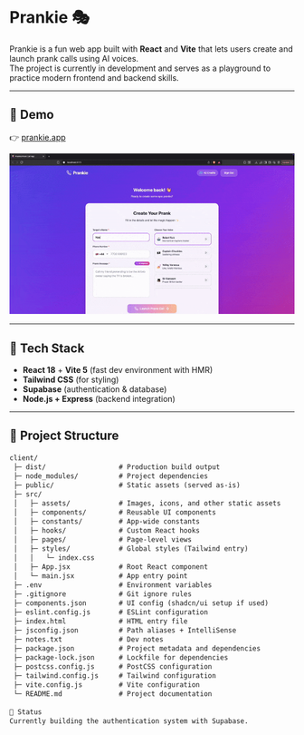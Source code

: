# Prankie 🎭

Prankie is a fun web app built with **React** and **Vite** that lets users create and launch prank calls using AI voices.  
The project is currently in development and serves as a playground to practice modern frontend and backend skills.

---

## 🎥 Demo
👉 [prankie.app](prankie.app)
<p align="center">
  <img src="/public/baseknowledge2.gif" width="600"/>
</p>

---

## 🚀 Tech Stack
- **React 18** + **Vite 5** (fast dev environment with HMR)  
- **Tailwind CSS** (for styling)  
- **Supabase** (authentication & database)  
- **Node.js + Express** (backend integration)  

---

## 📂 Project Structure
```plaintext
client/
 ├─ dist/                  # Production build output
 ├─ node_modules/          # Project dependencies
 ├─ public/                # Static assets (served as-is)
 ├─ src/
 │   ├─ assets/            # Images, icons, and other static assets
 │   ├─ components/        # Reusable UI components
 │   ├─ constants/         # App-wide constants
 │   ├─ hooks/             # Custom React hooks
 │   ├─ pages/             # Page-level views
 │   ├─ styles/            # Global styles (Tailwind entry)
 │   │   └─ index.css
 │   ├─ App.jsx            # Root React component
 │   └─ main.jsx           # App entry point
 ├─ .env                   # Environment variables
 ├─ .gitignore             # Git ignore rules
 ├─ components.json        # UI config (shadcn/ui setup if used)
 ├─ eslint.config.js       # ESLint configuration
 ├─ index.html             # HTML entry file
 ├─ jsconfig.json          # Path aliases + IntelliSense
 ├─ notes.txt              # Dev notes
 ├─ package.json           # Project metadata and dependencies
 ├─ package-lock.json      # Lockfile for dependencies
 ├─ postcss.config.js      # PostCSS configuration
 ├─ tailwind.config.js     # Tailwind configuration
 ├─ vite.config.js         # Vite configuration
 └─ README.md              # Project documentation

📝 Status
Currently building the authentication system with Supabase.